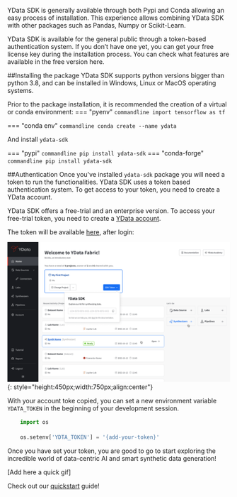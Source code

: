 
YData SDK is generally available through both Pypi and Conda allowing an easy process of installation. This experience allows combining YData SDK with other packages such as Pandas, Numpy or Scikit-Learn. 

YData SDK is available for the general public through a token-based authentication system. If you don’t have one yet, you can get your free license key during the installation process. You can check what features are available in the free version here.

##Installing the package
YData SDK supports python versions bigger than python 3.8, and can be installed in Windows, Linux or MacOS operating systems. 

Prior to the package installation, it is recommended the creation of a virtual or conda environment:
=== "pyenv"
    ``` commandline
    import tensorflow as tf
    ```

=== "conda env" 
    ``` commandline
    conda create --name ydata
    ```

And install `ydata-sdk`

=== "pypi"
    ``` commandline
    pip install ydata-sdk
    ```
=== "conda-forge"
    ``` commandline
    pip install ydata-sdk
    ```

##Authentication
Once you've installed `ydata-sdk` package you will need a token to run the functionalities.
YData SDK uses a token based authentication system. To get access to your token, you need to create a YData account.

YData SDK offers a free-trial and an enterprise version. To access your free-trial token, you need to create a [YData account](https://ydata.ai/ydata-fabric-free-trial).

The token will be available [here](https://fabric.ydata.ai), after login:

![SDK Token](../assets/fabric_sdk_token.png){: style="height:450px;width:750px;align:center"}

With your account toke copied, you can set a new environment variable `YDATA_TOKEN` in the beginning of your development session.

``` python
    import os
    
    os.setenv['YDTA_TOKEN'] = '{add-your-token}'
```

Once you have set your token, you are good to go to start exploring the incredible world of data-centric AI and smart synthetic data generation! 

[Add here a quick gif]

Check out our [quickstart](https://ydata-sdk.ydata.ai/0.0/getting-started/quickstart/) guide!
